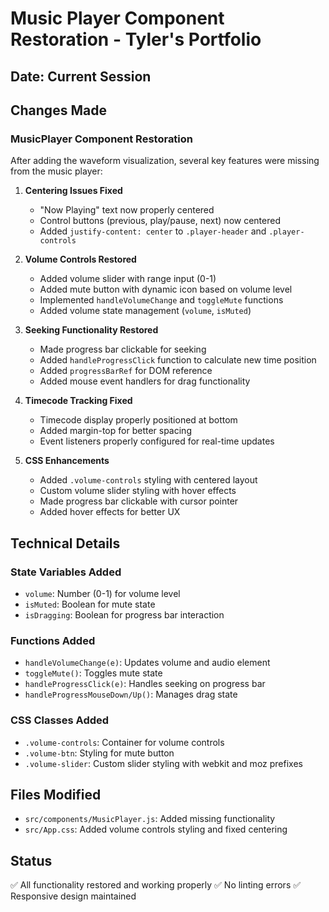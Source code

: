 # Music Player Component Restoration - Tyler's Portfolio

## Date: Current Session

## Changes Made

### MusicPlayer Component Restoration
After adding the waveform visualization, several key features were missing from the music player:

1. **Centering Issues Fixed**
   - "Now Playing" text now properly centered
   - Control buttons (previous, play/pause, next) now centered
   - Added `justify-content: center` to `.player-header` and `.player-controls`

2. **Volume Controls Restored**
   - Added volume slider with range input (0-1)
   - Added mute button with dynamic icon based on volume level
   - Implemented `handleVolumeChange` and `toggleMute` functions
   - Added volume state management (`volume`, `isMuted`)

3. **Seeking Functionality Restored**
   - Made progress bar clickable for seeking
   - Added `handleProgressClick` function to calculate new time position
   - Added `progressBarRef` for DOM reference
   - Added mouse event handlers for drag functionality

4. **Timecode Tracking Fixed**
   - Timecode display properly positioned at bottom
   - Added margin-top for better spacing
   - Event listeners properly configured for real-time updates

5. **CSS Enhancements**
   - Added `.volume-controls` styling with centered layout
   - Custom volume slider styling with hover effects
   - Made progress bar clickable with cursor pointer
   - Added hover effects for better UX

## Technical Details

### State Variables Added
- `volume`: Number (0-1) for volume level
- `isMuted`: Boolean for mute state
- `isDragging`: Boolean for progress bar interaction

### Functions Added
- `handleVolumeChange(e)`: Updates volume and audio element
- `toggleMute()`: Toggles mute state
- `handleProgressClick(e)`: Handles seeking on progress bar
- `handleProgressMouseDown/Up()`: Manages drag state

### CSS Classes Added
- `.volume-controls`: Container for volume controls
- `.volume-btn`: Styling for mute button
- `.volume-slider`: Custom slider styling with webkit and moz prefixes

## Files Modified
- `src/components/MusicPlayer.js`: Added missing functionality
- `src/App.css`: Added volume controls styling and fixed centering

## Status
✅ All functionality restored and working properly
✅ No linting errors
✅ Responsive design maintained
